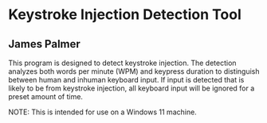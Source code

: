 # Keystroke Injection Detection Tool
## James Palmer

This program is designed to detect keystroke injection. The detection analyzes
both words per minute (WPM) and keypress duration to distinguish between human
and inhuman keyboard input. If input is detected that is likely to be from
keystroke injection, all keyboard input will be ignored for a preset amount of
time.

NOTE: This is intended for use on a Windows 11 machine.
